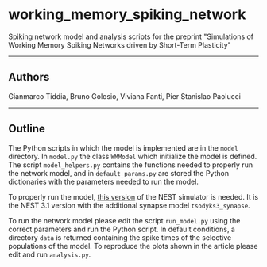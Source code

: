 # working_memory_spiking_network
Spiking network model and analysis scripts for the preprint "Simulations of Working Memory Spiking Networks driven by Short-Term Plasticity"

--------------------------------------------------------------------------------

## Authors
Gianmarco Tiddia, Bruno Golosio, Viviana Fanti, Pier Stanislao Paolucci

--------------------------------------------------------------------------------

## Outline
The Python scripts in which the model is implemented are in the ``model`` directory.
In ``model.py`` the class ``WMModel`` which initialize the model is defined. The script ``model_helpers.py`` contains the functions needed to properly run the network model, and in ``default_params.py`` are stored the Python dictionaries with the parameters needed to run the model.

To properly run the model, [this version](https://github.com/gmtiddia/nest-simulator-3.1) of the NEST simulator is needed. It is the NEST 3.1 version with the additional synapse model ``tsodyks3_synapse``.

To run the network model please edit the script ``run_model.py`` using the correct parameters and run the Python script. In default conditions, a directory ``data`` is returned containing the spike times of the selective populations of the model. To reproduce the plots shown in the article please edit and run ``analysis.py``.



